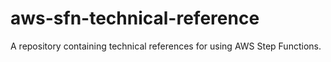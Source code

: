# aws-sfn-technical-reference
A repository containing technical references for using AWS Step Functions.
